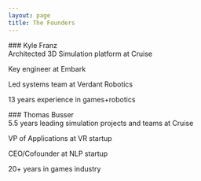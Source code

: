 ```yaml
---
layout: page
title: The Founders
---
```


<div class="row">
<div class="col-md-6">
### Kyle Franz
<br />
Architected 3D Simulation platform at Cruise

Key engineer at Embark 

Led systems team at Verdant Robotics

13 years experience in games+robotics 
</div>
<div class="col-md-6">
### Thomas Busser
<br />
5.5 years leading simulation projects and teams at Cruise

VP of Applications at VR startup

CEO/Cofounder at NLP startup

20+ years in games industry
</div>
</div>

